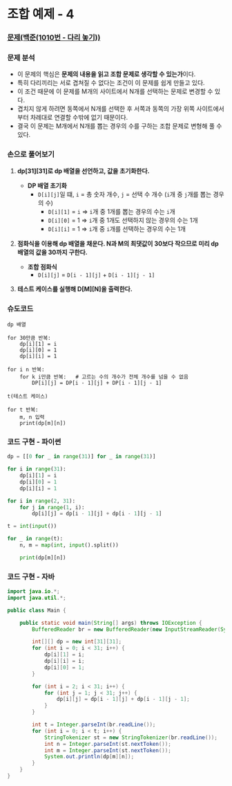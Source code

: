 # 조합 예제 - 4

### [문제(백준(1010번 - 다리 놓기))](https://www.acmicpc.net/problem/1010)

### 문제 분석
- 이 문제의 핵심은 **문제의 내용을 읽고 조합 문제로 생각할 수 있는가**이다.
- 특히 다리끼리는 서로 겹쳐질 수 없다는 조건이 이 문제를 쉽게 만들고 있다.
- 이 조건 때문에 이 문제를 M개의 사이트에서 N개를 선택하는 문제로 변경할 수 있다.
- 겹치지 않게 하려면 동쪽에서 N개를 선택한 후 서쪽과 동쪽의 가장 위쪽 사이트에서부터 차례대로 연결할 수밖에 없기 때문이다.
- 결국 이 문제는 M개에서 N개를 뽑는 경우의 수를 구하는 조합 문제로 변형해 풀 수 있다.

### 손으로 풀어보기
1. **dp[31][31]로 dp 배열을 선언하고, 값을 초기화한다.**
   - **DP 배열 초기화**
       - `D[i][j]`일 떄, `i` = 총 숫자 개수, `j` = 선택 수 개수 (`i`개 중 `j`개를 뽑는 경우의 수)
           - `D[i][1]` = `i` => `i`개 중 1개를 뽑는 경우의 수는 `i`개
           - `D[i][0]` = 1 => `i`개 중 1개도 선택하지 않는 경우의 수는 1개
           - `D[i][i]` = 1 => `i`개 중 `i`개를 선택하는 경우의 수는 1개

2. **점화식을 이용해 dp 배열을 채운다. N과 M의 최댓값이 30보다 작으므로 미리 dp 배열의 값을 30까지 구한다.**
   - **조합 점화식**
       - `D[i][j]` = `D[i - 1][j]` + `D[i - 1][j - 1]`

3. **테스트 케이스를 실행해 D[M][N]을 출력한다.**


### 슈도코드
```text
dp 배열

for 30만큼 반복:
    dp[i][1] = i
    dp[i][0] = 1
    dp[i][i] = 1

for i n 반복:
    for k i만큼 반복:   # 고르는 수의 개수가 전체 개수를 넘을 수 없음
        DP[i][j] = DP[i - 1][j] + DP[i - 1][j - 1]

t(테스트 케이스)

for t 반복:
    m, n 입력
    print(dp[m][n])
```

### 코드 구현 - 파이썬
```python
dp = [[0 for _ in range(31)] for _ in range(31)]

for i in range(31):
    dp[i][1] = i
    dp[i][0] = 1
    dp[i][i] = 1

for i in range(2, 31):
    for j in range(1, i):
        dp[i][j] = dp[i - 1][j] + dp[i - 1][j - 1]

t = int(input())

for _ in range(t):
    n, m = map(int, input().split())

    print(dp[m][n])
```

### 코드 구현 - 자바
```java
import java.io.*;
import java.util.*;

public class Main {

    public static void main(String[] args) throws IOException {
        BufferedReader br = new BufferedReader(new InputStreamReader(System.in));

        int[][] dp = new int[31][31];
        for (int i = 0; i < 31; i++) {
            dp[i][1] = i;
            dp[i][i] = i;
            dp[i][0] = 1;
        }

        for (int i = 2; i < 31; i++) {
            for (int j = 1; j < 31; j++) {
                dp[i][j] = dp[i - 1][j] + dp[i - 1][j - 1];
            }
        }

        int t = Integer.parseInt(br.readLine());
        for (int i = 0; i < t; i++) {
            StringTokenizer st = new StringTokenizer(br.readLine());
            int n = Integer.parseInt(st.nextToken());
            int m = Integer.parseInt(st.nextToken());
            System.out.println(dp[m][n]);
        }
    }
}
```